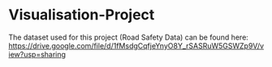 # Visualisation-Project

The dataset used for this project (Road Safety Data) can be found here: https://drive.google.com/file/d/1fMsdgCqfjeYnyO8Y_rSASRuW5GSWZp9V/view?usp=sharing

